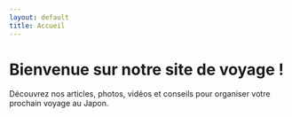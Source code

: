 ```yaml
---
layout: default
title: Accueil
---
```

# Bienvenue sur notre site de voyage !
Découvrez nos articles, photos, vidéos et conseils pour organiser votre prochain voyage au Japon.
